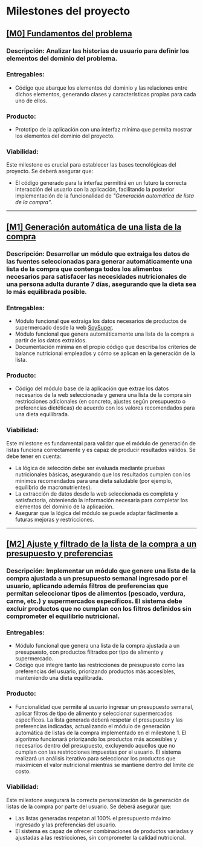 # Milestones del proyecto

## [[M0] Fundamentos del problema](https://github.com/GaelGoncalba/AutoShopping/milestone/1)
### Descripción: Analizar las historias de usuario para definir los elementos del dominio del problema.

### Entregables: 
- Código que abarque los elementos del dominio y las relaciones entre dichos elementos, generando clases y características propias para cada uno de ellos.

### Producto: 
- Prototipo de la aplicación con una interfaz mínima que permita mostrar los elementos del dominio del proyecto.

### Viabilidad: 
  Este milestone es crucial para establecer las bases tecnológicas del proyecto. Se deberá asegurar que:
- El código generado para la interfaz permitirá en un futuro la correcta interacción del usuario con la aplicación, facilitando la posterior implementación de la funcionalidad de _"Generación automática de lista de la compra"_.
  
----------------------------------------------------------------------------------------------------------------------------------------------------------------
## [[M1] Generación automática de una lista de la compra](https://github.com/GaelGoncalba/AutoShopping/milestone/2)
### Descripción: Desarrollar un módulo que extraiga los datos de las fuentes seleccionadas para generar automáticamente una lista de la compra que contenga todos los alimentos necesarios para satisfacer las necesidades nutricionales de una persona adulta durante 7 días, asegurando que la dieta sea lo más equilibrada posible.

### Entregables: 
- Módulo funcional que extraiga los datos necesarios de productos de supermercado desde la web [SoySuper](https://soysuper.com/).
- Módulo funcional que genera automáticamente una lista de la compra a partir de los datos extraídos.
- Documentación mínima en el propio código que describa los criterios de balance nutricional empleados y cómo se aplican en la generación de la lista.

### Producto: 
- Código del módulo base de la aplicación que extrae los datos necesarios de la web seleccionada y genera una lista de la compra sin restricciones adicionales (en concreto, ajustes según presupuesto o preferencias dietéticas) de acuerdo con los valores recomendados para una dieta equilibrada.

### Viabilidad: 
  Este milestone es fundamental para validar que el módulo de generación de listas funciona correctamente y es capaz de producir resultados válidos. Se debe tener en cuenta:
- La lógica de selección debe ser evaluada mediante pruebas nutricionales básicas, asegurando que los resultados cumplen con los mínimos recomendados para una dieta saludable (por ejemplo, equilibrio de macronutrientes).
- La extracción de datos desde la web seleccionada es completa y satisfactoria, obteniendo la información necesaria para completar los elementos del dominio de la aplicación.
- Asegurar que la lógica del módulo se puede adaptar fácilmente a futuras mejoras y restricciones.

----------------------------------------------------------------------------------------------------------------------------------------------------------------
## [[M2] Ajuste y filtrado de la lista de la compra a un presupuesto y preferencias](https://github.com/GaelGoncalba/AutoShopping/milestone/3)
### Descripción: Implementar un módulo que genere una lista de la compra ajustada a un presupuesto semanal ingresado por el usuario, aplicando además filtros de preferencias que permitan seleccionar tipos de alimentos (pescado, verdura, carne, etc.) y supermercados específicos. El sistema debe excluir productos que no cumplan con los filtros definidos sin comprometer el equilibrio nutricional.

### Entregables:
- Módulo funcional que genera una lista de la compra ajustada a un presupuesto, con productos filtrados por tipo de alimento y supermercado.
- Código que integre tanto las restricciones de presupuesto como las preferencias del usuario, priorizando productos más accesibles, manteniendo una dieta equilibrada.

### Producto:
- Funcionalidad que permite al usuario ingresar un presupuesto semanal, aplicar filtros de tipo de alimento y seleccionar supermercados específicos. La lista generada deberá respetar el presupuesto y las preferencias indicadas, actualizando el módulo de generación automática de listas de la compra implementado en el milestone 1. El algoritmo funcionará priorizando los productos más accesibles y necesarios dentro del presupuesto, excluyendo aquellos que no cumplan con las restricciones impuestas por el usuario. El sistema realizará un análisis iterativo para seleccionar los productos que maximicen el valor nutricional mientras se mantiene dentro del límite de costo.

### Viabilidad:
Este milestone asegurará la correcta personalización de la generación de listas de la compra por parte del usuario. Se deberá asegurar que:
- Las listas generadas respetan al 100% el presupuesto máximo ingresado y las preferencias del usuario.
- El sistema es capaz de ofrecer combinaciones de productos variadas y ajustadas a las restricciones, sin comprometer la calidad nutricional.
